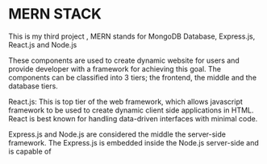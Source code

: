 # MERN STACK

This is my third project , 
MERN stands for MongoDB Database, Express.js, React.js and Node.js

These components are used to create 
dynamic website for users and  provide developer with a framework for achieving this goal. 
The components can be classified into 3 tiers; the frontend, the middle and the database tiers. 

React.js: This is top tier of the web framework, which allows javascript framework to be used to create dynamic client side applications in HTML. React is best known for handling data-driven interfaces with minimal code.

Express.js and Node.js are considered the middle the server-side framework. The Express.js is embedded inside the Node.js server-side and is capable of